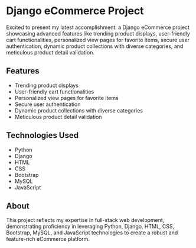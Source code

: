 # Django eCommerce Project

Excited to present my latest accomplishment: a Django eCommerce project showcasing advanced features like trending product displays, user-friendly cart functionalities, personalized view pages for favorite items, secure user authentication, dynamic product collections with diverse categories, and meticulous product detail validation.

## Features
- Trending product displays
- User-friendly cart functionalities
- Personalized view pages for favorite items
- Secure user authentication
- Dynamic product collections with diverse categories
- Meticulous product detail validation

## Technologies Used
- Python
- Django
- HTML
- CSS
- Bootstrap
- MySQL
- JavaScript

## About
This project reflects my expertise in full-stack web development, demonstrating proficiency in leveraging Python, Django, HTML, CSS, Bootstrap, MySQL, and JavaScript technologies to create a robust and feature-rich eCommerce platform.


